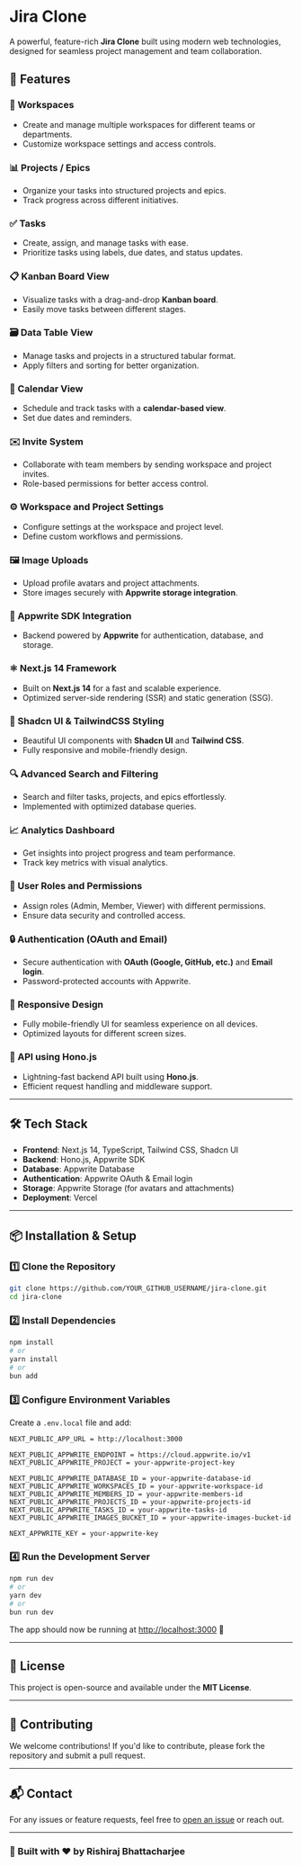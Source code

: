 # Jira Clone

A powerful, feature-rich **Jira Clone** built using modern web technologies, designed for seamless project management and team collaboration.

## 🚀 Features

### 🏢 Workspaces
- Create and manage multiple workspaces for different teams or departments.
- Customize workspace settings and access controls.

### 📊 Projects / Epics
- Organize your tasks into structured projects and epics.
- Track progress across different initiatives.

### ✅ Tasks
- Create, assign, and manage tasks with ease.
- Prioritize tasks using labels, due dates, and status updates.

### 📋 Kanban Board View
- Visualize tasks with a drag-and-drop **Kanban board**.
- Easily move tasks between different stages.

### 🗃️ Data Table View
- Manage tasks and projects in a structured tabular format.
- Apply filters and sorting for better organization.

### 📅 Calendar View
- Schedule and track tasks with a **calendar-based view**.
- Set due dates and reminders.

### ✉️ Invite System
- Collaborate with team members by sending workspace and project invites.
- Role-based permissions for better access control.

### ⚙️ Workspace and Project Settings
- Configure settings at the workspace and project level.
- Define custom workflows and permissions.

### 🖼️ Image Uploads
- Upload profile avatars and project attachments.
- Store images securely with **Appwrite storage integration**.

### 🔌 Appwrite SDK Integration
- Backend powered by **Appwrite** for authentication, database, and storage.

### ⚛️ Next.js 14 Framework
- Built on **Next.js 14** for a fast and scalable experience.
- Optimized server-side rendering (SSR) and static generation (SSG).

### 🎨 Shadcn UI & TailwindCSS Styling
- Beautiful UI components with **Shadcn UI** and **Tailwind CSS**.
- Fully responsive and mobile-friendly design.

### 🔍 Advanced Search and Filtering
- Search and filter tasks, projects, and epics effortlessly.
- Implemented with optimized database queries.

### 📈 Analytics Dashboard
- Get insights into project progress and team performance.
- Track key metrics with visual analytics.

### 👥 User Roles and Permissions
- Assign roles (Admin, Member, Viewer) with different permissions.
- Ensure data security and controlled access.

### 🔒 Authentication (OAuth and Email)
- Secure authentication with **OAuth (Google, GitHub, etc.)** and **Email login**.
- Password-protected accounts with Appwrite.

### 📱 Responsive Design
- Fully mobile-friendly UI for seamless experience on all devices.
- Optimized layouts for different screen sizes.

### 🚀 API using Hono.js
- Lightning-fast backend API built using **Hono.js**.
- Efficient request handling and middleware support.

---

## 🛠️ Tech Stack
- **Frontend**: Next.js 14, TypeScript, Tailwind CSS, Shadcn UI
- **Backend**: Hono.js, Appwrite SDK
- **Database**: Appwrite Database
- **Authentication**: Appwrite OAuth & Email login
- **Storage**: Appwrite Storage (for avatars and attachments)
- **Deployment**: Vercel

---

## 📦 Installation & Setup

### 1️⃣ Clone the Repository
```bash
git clone https://github.com/YOUR_GITHUB_USERNAME/jira-clone.git
cd jira-clone
```

### 2️⃣ Install Dependencies
```bash
npm install
# or
yarn install
# or
bun add
```

### 3️⃣ Configure Environment Variables
Create a `.env.local` file and add:
```env
NEXT_PUBLIC_APP_URL = http://localhost:3000

NEXT_PUBLIC_APPWRITE_ENDPOINT = https://cloud.appwrite.io/v1
NEXT_PUBLIC_APPWRITE_PROJECT = your-appwrite-project-key

NEXT_PUBLIC_APPWRITE_DATABASE_ID = your-appwrite-database-id
NEXT_PUBLIC_APPWRITE_WORKSPACES_ID = your-appwrite-workspace-id
NEXT_PUBLIC_APPWRITE_MEMBERS_ID = your-appwrite-members-id
NEXT_PUBLIC_APPWRITE_PROJECTS_ID = your-appwrite-projects-id
NEXT_PUBLIC_APPWRITE_TASKS_ID = your-appwrite-tasks-id
NEXT_PUBLIC_APPWRITE_IMAGES_BUCKET_ID = your-appwrite-images-bucket-id

NEXT_APPWRITE_KEY = your-appwrite-key
```

### 4️⃣ Run the Development Server
```bash
npm run dev
# or
yarn dev
# or
bun run dev
```

The app should now be running at [http://localhost:3000](http://localhost:3000) 🚀

---

## 📜 License
This project is open-source and available under the **MIT License**.

---

## 🌟 Contributing
We welcome contributions! If you'd like to contribute, please fork the repository and submit a pull request.

---

## 📬 Contact
For any issues or feature requests, feel free to [open an issue](https://github.com/YOUR_GITHUB_USERNAME/jira-clone/issues) or reach out.

---

### 🎯 Built with ❤️ by Rishiraj Bhattacharjee

